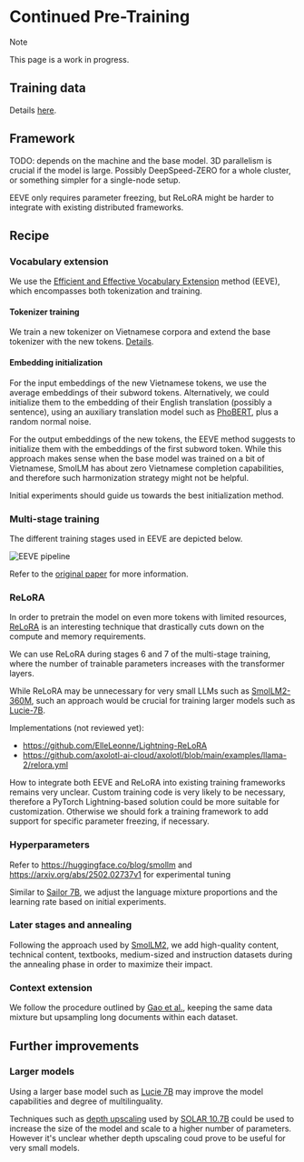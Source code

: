# Continued Pre-Training

> [!NOTE]
>  This page is a work in progress.

## Training data

Details [here](./dataset/README.md).

## Framework

TODO: depends on the machine and the base model. 3D parallelism is crucial if the model is large. Possibly DeepSpeed-ZERO for a whole cluster, or something simpler for a single-node setup.

EEVE only requires parameter freezing, but ReLoRA might be harder to integrate with existing distributed frameworks.

## Recipe

### Vocabulary extension

We use the [Efficient and Effective Vocabulary Extension](https://arxiv.org/abs/2402.14714v1) method (EEVE), which encompasses both tokenization and training.

#### Tokenizer training

We train a new tokenizer on Vietnamese corpora and extend the base tokenizer with the new tokens. [Details](../tokenization/README.md).

#### Embedding initialization

For the input embeddings of the new Vietnamese tokens, we use the average embeddings of their subword tokens. Alternatively, we could initialize them to the embedding of their English translation (possibly a sentence), using an auxiliary translation model such as [PhoBERT](https://huggingface.co/vinai/phobert-base), plus a random normal noise.

For the output embeddings of the new tokens, the EEVE method suggests to initialize them with the embeddings of the first subword token. While this approach makes sense when the base model was trained on a bit of Vietnamese, SmolLM has about zero Vietnamese completion capabilities, and therefore such harmonization strategy might not be helpful.

Initial experiments should guide us towards the best initialization method.

### Multi-stage training

The different training stages used in EEVE are depicted below.

![EEVE pipeline](https://huggingface.co/yanolja/EEVE-Korean-10.8B-v1.0/resolve/main/EEVE_figure.png)

Refer to the [original paper](https://arxiv.org/abs/2402.14714v1) for more information.

### ReLoRA

In order to pretrain the model on even more tokens with limited resources, [ReLoRA](https://arxiv.org/abs/2307.05695) is an interesting technique that drastically cuts down on the compute and memory requirements.

We can use ReLoRA during stages 6 and 7 of the multi-stage training, where the number of trainable parameters increases with the transformer layers.

While ReLoRA may be unnecessary for very small LLMs such as [SmolLM2-360M](https://huggingface.co/HuggingFaceTB/SmolLM2-360M), such an approach would be crucial for training larger models such as [Lucie-7B](https://huggingface.co/OpenLLM-France/Lucie-7B-Instruct-v1.1).

Implementations (not reviewed yet):
- https://github.com/ElleLeonne/Lightning-ReLoRA
- https://github.com/axolotl-ai-cloud/axolotl/blob/main/examples/llama-2/relora.yml

How to integrate both EEVE and ReLoRA into existing training frameworks remains very unclear. Custom training code is very likely to be necessary, therefore a PyTorch Lightning-based solution could be more suitable for customization. Otherwise we should fork a training framework to add support for specific parameter freezing, if necessary.

### Hyperparameters

Refer to https://huggingface.co/blog/smollm and https://arxiv.org/abs/2502.02737v1 for experimental tuning

Similar to [Sailor 7B](https://arxiv.org/abs/2404.03608), we adjust the language mixture proportions and the learning rate based on initial experiments.

### Later stages and annealing

Following the approach used by [SmolLM2](https://arxiv.org/abs/2502.02737v1), we add high-quality content, technical content, textbooks, medium-sized and instruction datasets during the annealing phase in order to maximize their impact.

### Context extension

We follow the procedure outlined by [Gao et al.](https://arxiv.org/abs/2410.02660), keeping the same data mixture but upsampling long documents within each dataset.

## Further improvements

### Larger models

Using a larger base model such as [Lucie 7B](https://huggingface.co/OpenLLM-France/Lucie-7B-Instruct-v1.1) may improve the model capabilities and degree of multilinguality.

Techniques such as [depth upscaling](https://planetbanatt.net/articles/modelmerging.html#orgf613f37) used by [SOLAR 10.7B](https://arxiv.org/abs/2312.15166) could be used to increase the size of the model and scale to a higher number of parameters. However it's unclear whether depth upscaling coud prove to be useful for very small models.
